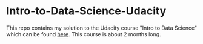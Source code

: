 # Intro-to-Data-Science-Udacity
This repo contains my solution to the Udacity course "Intro to Data Science" which can be found [here](https://eg.udacity.com/course/intro-to-data-science--ud359). This course is about 2 months long.
